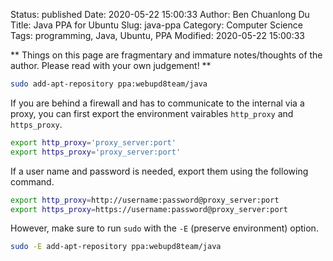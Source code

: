 Status: published
Date: 2020-05-22 15:00:33
Author: Ben Chuanlong Du
Title: Java PPA for Ubuntu
Slug: java-ppa
Category: Computer Science
Tags: programming, Java, Ubuntu, PPA
Modified: 2020-05-22 15:00:33

**
Things on this page are
fragmentary and immature notes/thoughts of the author.
Please read with your own judgement!
**

```bash
sudo add-apt-repository ppa:webupd8team/java
```
If you are behind a firewall and has to communicate to the internal via a proxy,
you can first export the environment vairables `http_proxy` and `https_proxy`.
```bash
export http_proxy='proxy_server:port'
export https_proxy='proxy_server:port'
```
If a user name and password is needed, 
export them using the following command.
```bash
export http_proxy=http://username:password@proxy_server:port
export https_proxy=https://username:password@proxy_server:port
```
However, make sure to run `sudo` with the `-E` (preserve environment) option.
```bash
sudo -E add-apt-repository ppa:webupd8team/java
```
